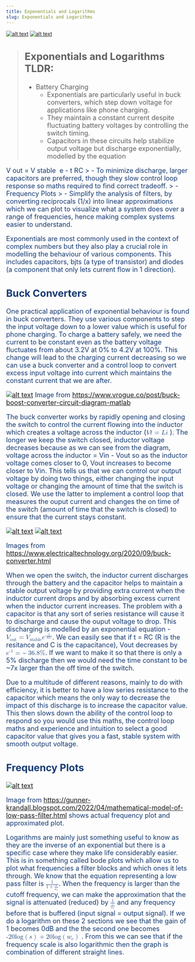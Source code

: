 ```yaml
---
title: Exponentials and Logarithms
slug: Exponentials and Logarithms
---
```


[![alt text](/docs/cexp1a.png)]() 
[![alt text](/docs/cexp2a.png)]() 

<span style="color: #173B72; font-size: 18px;">

> ## Exponentials and Logarithms TLDR:
> - Battery Charging
>   - Exponentials are particularly useful in buck converters, which step down voltage for applications like phone charging. 
>   - They maintain a constant current despite fluctuating battery voltages by controlling the switch timing. 
>   - Capacitors in these circuits help stabilize output voltage but discharge exponentially, modelled by the equation <math xmlns="http://www.w3.org/1998/Math/MathML">
  <msub>
    <mi>V</mi>
    <mi>out</mi>
  </msub>
  <mo>=</mo>
  <msub>
    <mi>V</mi>
    <mi>stable</mi>
  </msub>
  <mo>&#8290;</mo>
  <msup>
    <mi>e</mi>
    <mrow>
      <mo>-</mo>
      <mfrac>
        <mi>t</mi>
        <mi>RC</mi>
      </mfrac>
    </mrow>
  </msup>
</math>
>   - To minimize discharge, larger capacitors are preferred, though they slow control loop response so maths required to find correct tradeoff. 
> - Frequency Plots
>    - Simplify the analysis of filters, by converting reciprocals (1/x) into linear approximations which we can plot to visualize what a system does over a range of frequencies, hence making complex systems easier to understand.

Exponentials are most commonly used in the context of complex numbers but they also play a crucial role in modelling the behaviour of various components. This includes capacitors, bjts (a type of transistor) and diodes (a component that only lets current flow in 1 direction).

## Buck Converters

One practical application of exponential behaviour is found in buck converters. They use various components to step the input voltage down to a lower value which is useful for phone charging. To charge a battery safely, we need the current to be constant even as the battery voltage fluctuates from about 3.2V at 0% to 4.2V at 100%. This change will lead to the charging current decreasing so we can use a buck converter and a control loop to convert excess input voltage into current which maintains the constant current that we are after. 

[![alt text](/docs/cexp3.png)]()
Image from https://www.vrogue.co/post/buck-boost-converter-circuit-diagram-matlab

The buck converter works by rapidly opening and closing the switch to control the current flowing into the inductor which creates a voltage across the inductor (<math xmlns="http://www.w3.org/1998/Math/MathML">
    <mi>V</mi>
    <mi>t</mi>
  <mo>=</mo>
    <mi>L</mi>
    <mi>i</mi>
</math>
). The longer we keep the switch closed, inductor voltage decreases because as we can see from the diagram, voltage across the inductor = Vin - Vout so as the inductor voltage comes closer to 0, Vout increases to become closer to Vin. This tells us that we can control our output voltage by doing two things, either changing the input voltage or changing the amount of time that the switch is closed. We use the latter to implement a control loop that measures the ouput current and changes the on time of the switch (amount of time that the switch is closed) to ensure that the current stays constant. 

[![alt text](/docs/cexp4a.png)]()
[![alt text](/docs/cexp4b.png)]()

Images from https://www.electricaltechnology.org/2020/09/buck-converter.html

When we open the switch, the inductor current discharges through the battery and the capacitor helps to maintain a stable output voltage by providing extra current when the inductor current drops and by absorbing excess current when the inductor current increases. The problem with a capacitor is that any sort of series resistance will cause it to discharge and cause the ouput voltage to drop. This discharging is modelled by an exponential equation - <math xmlns="http://www.w3.org/1998/Math/MathML">
  <msub>
    <mi>V</mi>
    <mi>out</mi>
  </msub>
  <mo>=</mo>
  <msub>
    <mi>V</mi>
    <mi>stable</mi>
  </msub>
  <mo>&#8290;</mo>
  <msup>
    <mi>e</mi>
    <mrow>
      <mo>-</mo>
      <mfrac>
        <mi>t</mi>
        <mi>RC</mi>
      </mfrac>
    </mrow>
  </msup>
</math>. We can easily see that if t = RC (R is the resitance and C is the capacitance), Vout decreases by <math xmlns="http://www.w3.org/1998/Math/MathML">
  <msup>
    <mi>e</mi>
    <mn>-1</mn>
  </msup>
  <mo>= ~</mo>
  <mn>36.8</mn>
  <mo>%</mo>
</math>. If we want to make it so that there is only a 5% discharge then we would need the time constant to be ~7x larger than the off time of the switch. 

Due to a multitude of different reasons, mainly to do with efficiency, it is better to have a low series resistance to the capacitor which means the only way to decrease the impact of this discharge is to increase the capacitor value. This then slows down the ability of the control loop to respond so you would use this maths, the control loop maths and experience and intuition to select a good capacitor value that gives you a fast, stable system with smooth output voltage.

## Frequency Plots
[![alt text](/docs/cexp5.jpg)]()

Image from https://gunner-krandall.blogspot.com/2022/04/mathematical-model-of-low-pass-filter.html shows actual frequency plot and approximated plot.

Logarithms are mainly just something useful to know as they are the inverse of an exponential but there is a specific case where they make life considerably easier. This is in something called bode plots which allow us to plot what frequencies a filter blocks and which ones it lets through. We know that the equation representing a low pass filter is <math xmlns="http://www.w3.org/1998/Math/MathML">
  <mfrac>
    <mn>1</mn>
    <mrow>
      <mn>1</mn>
      <mo>+</mo>
      <mfrac>
        <mi>s</mi>
        <msub>
        <mi>w</mi>
        <mi>c</mi>
        </msub>
      </mfrac>
    </mrow>
  </mfrac>
</math>. When the frequency is larger than the cutoff frequency, we can make the approximation that the signal is attenuated (reduced) by <math xmlns="http://www.w3.org/1998/Math/MathML">
  <mfrac>
    <mn>1</mn>
    <mrow>
      <mfrac>
        <mi>s</mi>
        <msub>
        <mi>w</mi>
        <mi>c</mi>
        </msub>
      </mfrac>
    </mrow>
  </mfrac>
</math>
 and any frequency before that is buffered (input signal = output signal). If we do a logarithm on these 2 sections we see that the gain of 1 becomes 0dB and the the second one becomes <math xmlns="http://www.w3.org/1998/Math/MathML">
  <mrow>
    <mo>-</mo>
    <mn>20</mn>
    <mo>&#8290;</mo> <!-- This is the multiplication dot -->
    <mi>log</mi>
    <mo>(</mo>
    <mi>s</mi>
    <mo>)</mo>
    <mo>+</mo>
    <mn>20</mn>
    <mo>&#8290;</mo> <!-- This is the multiplication dot -->
    <mi>log</mi>
    <mo>(</mo>
    <msub>
      <mi>w</mi>
      <mi>c</mi>
    </msub>
    <mo>)</mo>
  </mrow>
</math>
. From this we can see that if the frequency scale is also logarithmic then the graph is combination of different straight lines.
<!-- Improve this lograithm bit -->
